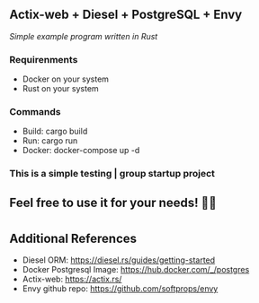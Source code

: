 ## Actix-web + Diesel + PostgreSQL + Envy

*Simple example program written in Rust*

### Requirenments

- Docker on your system
- Rust on your system

### Commands

- Build: cargo build
- Run: cargo run
- Docker: docker-compose up -d

### This is a simple testing | group startup project

## Feel free to use it for your needs! 💪🦀
#
## Additional References

- Diesel ORM: https://diesel.rs/guides/getting-started
- Docker Postgresql Image: https://hub.docker.com/_/postgres
- Actix-web: https://actix.rs/
- Envy github repo: https://github.com/softprops/envy